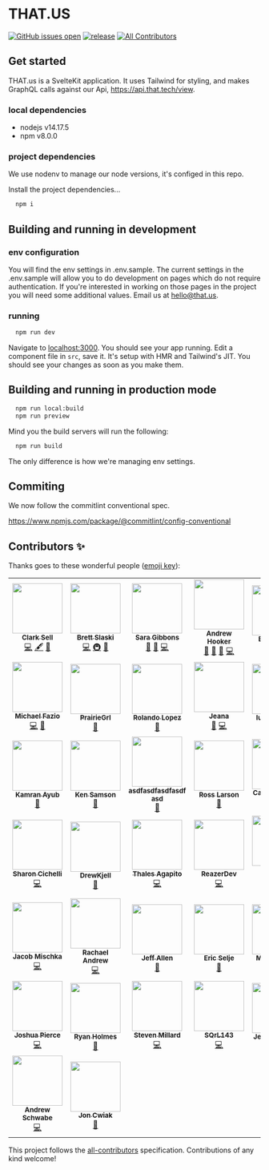 # THAT.US

[![GitHub issues open](https://img.shields.io/github/issues/thatconference/that.us.svg)](https://github.com/thatconference/that.us/issues) [![release](https://img.shields.io/badge/PRs-welcome-brightgreen.svg)](https://github.com/thatconference/that.us/issues) <!-- ALL-CONTRIBUTORS-BADGE:START - Do not remove or modify this section -->
[![All Contributors](https://img.shields.io/badge/all_contributors-44-orange.svg?style=flat-square)](#contributors-)
<!-- ALL-CONTRIBUTORS-BADGE:END -->

## Get started

THAT.us is a SvelteKit application. It uses Tailwind for styling, and makes GraphQL calls against our Api, https://api.that.tech/view.

### local dependencies

- nodejs v14.17.5
- npm v8.0.0

### project dependencies

We use nodenv to manage our node versions, it's configed in this repo.

Install the project dependencies...

```bash
  npm i
```

## Building and running in development

### env configuration

You will find the env settings in .env.sample. The current settings in the .env.sample will allow you to do development on pages which do not require authentication. If you're interested in working on those pages in the project you will need some additional values. Email us at hello@that.us.

### running

```bash
  npm run dev
```

Navigate to [localhost:3000](http://localhost:3000). You should see your app running. Edit a component file in `src`, save it. It's setup with HMR and Tailwind's JIT. You should see your changes as soon as you make them.

## Building and running in production mode

```bash
  npm run local:build
  npm run preview
```

Mind you the build servers will run the following:

```bash
  npm run build
```

The only difference is how we're managing env settings.

## Commiting

We now follow the commitlint conventional spec.

https://www.npmjs.com/package/@commitlint/config-conventional

## Contributors ✨

Thanks goes to these wonderful people ([emoji key](https://allcontributors.org/docs/en/emoji-key)):

<!-- ALL-CONTRIBUTORS-LIST:START - Do not remove or modify this section -->
<!-- prettier-ignore-start -->
<!-- markdownlint-disable -->
<table>
  <tr>
    <td align="center"><a href="http://unspecified.io"><img src="https://avatars1.githubusercontent.com/u/772569?v=4?s=100" width="100px;" alt=""/><br /><sub><b>Clark Sell</b></sub></a><br /><a href="https://github.com/ThatConference/that.us/commits?author=csell5" title="Code">💻</a> <a href="#content-csell5" title="Content">🖋</a> <a href="#design-csell5" title="Design">🎨</a></td>
    <td align="center"><a href="http://blog.brettski.com"><img src="https://avatars3.githubusercontent.com/u/473633?v=4?s=100" width="100px;" alt=""/><br /><sub><b>Brett Slaski</b></sub></a><br /><a href="https://github.com/ThatConference/that.us/commits?author=brettski" title="Code">💻</a> <a href="#infra-brettski" title="Infrastructure (Hosting, Build-Tools, etc)">🚇</a> <a href="#maintenance-brettski" title="Maintenance">🚧</a></td>
    <td align="center"><a href="http://saragibby.com"><img src="https://avatars1.githubusercontent.com/u/82035?v=4?s=100" width="100px;" alt=""/><br /><sub><b>Sara Gibbons</b></sub></a><br /><a href="https://github.com/ThatConference/that.us/pulls?q=is%3Apr+reviewed-by%3Asaragibby" title="Reviewed Pull Requests">👀</a> <a href="#userTesting-saragibby" title="User Testing">📓</a> <a href="https://github.com/ThatConference/that.us/commits?author=saragibby" title="Code">💻</a></td>
    <td align="center"><a href="https://leanpub.com/os-support"><img src="https://avatars3.githubusercontent.com/u/240650?v=4?s=100" width="100px;" alt=""/><br /><sub><b>Andrew Hooker</b></sub></a><br /><a href="https://github.com/ThatConference/that.us/issues?q=author%3AGeekOnCoffee" title="Bug reports">🐛</a> <a href="#userTesting-GeekOnCoffee" title="User Testing">📓</a> <a href="https://github.com/ThatConference/that.us/pulls?q=is%3Apr+reviewed-by%3AGeekOnCoffee" title="Reviewed Pull Requests">👀</a> <a href="https://github.com/ThatConference/that.us/commits?author=GeekOnCoffee" title="Code">💻</a></td>
    <td align="center"><a href="https://github.com/gemolle"><img src="https://avatars0.githubusercontent.com/u/60487024?v=4?s=100" width="100px;" alt=""/><br /><sub><b>Erin Gemoll</b></sub></a><br /><a href="https://github.com/ThatConference/that.us/issues?q=author%3Agemolle" title="Bug reports">🐛</a></td>
    <td align="center"><a href="https://github.com/TheTopher"><img src="https://avatars1.githubusercontent.com/u/6912293?v=4?s=100" width="100px;" alt=""/><br /><sub><b>TheTopher</b></sub></a><br /><a href="https://github.com/ThatConference/that.us/issues?q=author%3ATheTopher" title="Bug reports">🐛</a></td>
    <td align="center"><a href="https://github.com/mcookWI"><img src="https://avatars0.githubusercontent.com/u/5367626?v=4?s=100" width="100px;" alt=""/><br /><sub><b>Mike</b></sub></a><br /><a href="https://github.com/ThatConference/that.us/issues?q=author%3AmcookWI" title="Bug reports">🐛</a> <a href="#userTesting-mcookWI" title="User Testing">📓</a></td>
  </tr>
  <tr>
    <td align="center"><a href="https://github.com/MFazio23"><img src="https://avatars0.githubusercontent.com/u/782519?v=4?s=100" width="100px;" alt=""/><br /><sub><b>Michael Fazio</b></sub></a><br /><a href="https://github.com/ThatConference/that.us/commits?author=MFazio23" title="Code">💻</a> <a href="https://github.com/ThatConference/that.us/issues?q=author%3AMFazio23" title="Bug reports">🐛</a></td>
    <td align="center"><a href="https://github.com/PrairieGrl"><img src="https://avatars1.githubusercontent.com/u/66928505?v=4?s=100" width="100px;" alt=""/><br /><sub><b>PrairieGrl</b></sub></a><br /><a href="https://github.com/ThatConference/that.us/issues?q=author%3APrairieGrl" title="Bug reports">🐛</a></td>
    <td align="center"><a href="https://github.com/rolandolopez"><img src="https://avatars3.githubusercontent.com/u/1054389?v=4?s=100" width="100px;" alt=""/><br /><sub><b>Rolando Lopez</b></sub></a><br /><a href="https://github.com/ThatConference/that.us/issues?q=author%3Arolandolopez" title="Bug reports">🐛</a></td>
    <td align="center"><a href="https://www.jeana.dev"><img src="https://avatars2.githubusercontent.com/u/194128?v=4?s=100" width="100px;" alt=""/><br /><sub><b>Jeana</b></sub></a><br /><a href="https://github.com/ThatConference/that.us/issues?q=author%3Atsidel" title="Bug reports">🐛</a> <a href="https://github.com/ThatConference/that.us/commits?author=tsidel" title="Code">💻</a></td>
    <td align="center"><a href="https://github.com/lukeplamann"><img src="https://avatars3.githubusercontent.com/u/9270720?v=4?s=100" width="100px;" alt=""/><br /><sub><b>lukeplamann</b></sub></a><br /><a href="#ideas-lukeplamann" title="Ideas, Planning, & Feedback">🤔</a></td>
    <td align="center"><a href="http://youtube.com/eddiejaoude?sub_confirmation=1"><img src="https://avatars3.githubusercontent.com/u/624760?v=4?s=100" width="100px;" alt=""/><br /><sub><b>Eddie Jaoude</b></sub></a><br /><a href="https://github.com/ThatConference/that.us/commits?author=eddiejaoude" title="Code">💻</a> <a href="https://github.com/ThatConference/that.us/issues?q=author%3Aeddiejaoude" title="Bug reports">🐛</a></td>
    <td align="center"><a href="https://www.microsoft.com"><img src="https://avatars0.githubusercontent.com/u/7679720?v=4?s=100" width="100px;" alt=""/><br /><sub><b>David Pine</b></sub></a><br /><a href="https://github.com/ThatConference/that.us/commits?author=IEvangelist" title="Code">💻</a></td>
  </tr>
  <tr>
    <td align="center"><a href="http://kamranicus.com/"><img src="https://avatars1.githubusercontent.com/u/563819?v=4?s=100" width="100px;" alt=""/><br /><sub><b>Kamran Ayub</b></sub></a><br /><a href="https://github.com/ThatConference/that.us/issues?q=author%3Akamranayub" title="Bug reports">🐛</a></td>
    <td align="center"><a href="https://github.com/kenssamson"><img src="https://avatars3.githubusercontent.com/u/9221745?v=4?s=100" width="100px;" alt=""/><br /><sub><b>Ken Samson</b></sub></a><br /><a href="https://github.com/ThatConference/that.us/issues?q=author%3Akenssamson" title="Bug reports">🐛</a></td>
    <td align="center"><a href="https://github.com/ps2goat"><img src="https://avatars0.githubusercontent.com/u/5384732?v=4?s=100" width="100px;" alt=""/><br /><sub><b>asdfasdfasdfasdf asd</b></sub></a><br /><a href="#ideas-ps2goat" title="Ideas, Planning, & Feedback">🤔</a></td>
    <td align="center"><a href="https://github.com/zo0o0ot"><img src="https://avatars3.githubusercontent.com/u/876146?v=4?s=100" width="100px;" alt=""/><br /><sub><b>Ross Larson</b></sub></a><br /><a href="#ideas-zo0o0ot" title="Ideas, Planning, & Feedback">🤔</a></td>
    <td align="center"><a href="http://lgbtq.dev"><img src="https://avatars0.githubusercontent.com/u/2401816?v=4?s=100" width="100px;" alt=""/><br /><sub><b>Caden Sumner</b></sub></a><br /><a href="https://github.com/ThatConference/that.us/commits?author=Ghosts" title="Code">💻</a> <a href="https://github.com/ThatConference/that.us/issues?q=author%3AGhosts" title="Bug reports">🐛</a></td>
    <td align="center"><a href="https://github.com/asharonbaltazar"><img src="https://avatars3.githubusercontent.com/u/58940073?v=4?s=100" width="100px;" alt=""/><br /><sub><b>asharonbaltazar</b></sub></a><br /><a href="https://github.com/ThatConference/that.us/commits?author=asharonbaltazar" title="Code">💻</a></td>
    <td align="center"><a href="https://github.com/teyd"><img src="https://avatars2.githubusercontent.com/u/48223730?v=4?s=100" width="100px;" alt=""/><br /><sub><b>teyd</b></sub></a><br /><a href="https://github.com/ThatConference/that.us/issues?q=author%3Ateyd" title="Bug reports">🐛</a></td>
  </tr>
  <tr>
    <td align="center"><a href="http://www.girlwritescode.com/"><img src="https://avatars0.githubusercontent.com/u/514037?v=4?s=100" width="100px;" alt=""/><br /><sub><b>Sharon Cichelli</b></sub></a><br /><a href="https://github.com/ThatConference/that.us/commits?author=scichelli" title="Code">💻</a></td>
    <td align="center"><a href="https://github.com/DrewKjell"><img src="https://avatars0.githubusercontent.com/u/24257136?v=4?s=100" width="100px;" alt=""/><br /><sub><b>DrewKjell</b></sub></a><br /><a href="https://github.com/ThatConference/that.us/issues?q=author%3ADrewKjell" title="Bug reports">🐛</a></td>
    <td align="center"><a href="http://agapito.dev"><img src="https://avatars0.githubusercontent.com/u/51180770?v=4?s=100" width="100px;" alt=""/><br /><sub><b>Thales Agapito</b></sub></a><br /><a href="https://github.com/ThatConference/that.us/commits?author=thalesagapito" title="Code">💻</a></td>
    <td align="center"><a href="https://github.com/ReazerDev"><img src="https://avatars1.githubusercontent.com/u/36013882?v=4?s=100" width="100px;" alt=""/><br /><sub><b>ReazerDev</b></sub></a><br /><a href="https://github.com/ThatConference/that.us/commits?author=ReazerDev" title="Code">💻</a></td>
    <td align="center"><a href="https://github.com/Yassine-Latreche"><img src="https://avatars1.githubusercontent.com/u/59394690?v=4?s=100" width="100px;" alt=""/><br /><sub><b>Yassine Latreche</b></sub></a><br /><a href="https://github.com/ThatConference/that.us/commits?author=Yassine-Latreche" title="Code">💻</a></td>
    <td align="center"><a href="https://github.com/kehnj"><img src="https://avatars1.githubusercontent.com/u/17574909?v=4?s=100" width="100px;" alt=""/><br /><sub><b>Ken Johnson</b></sub></a><br /><a href="https://github.com/ThatConference/that.us/issues?q=author%3Akehnj" title="Bug reports">🐛</a></td>
    <td align="center"><a href="http://www.coreyhaines.com"><img src="https://avatars0.githubusercontent.com/u/3962?v=4?s=100" width="100px;" alt=""/><br /><sub><b>Corey Haines</b></sub></a><br /><a href="https://github.com/ThatConference/that.us/issues?q=author%3Acoreyhaines" title="Bug reports">🐛</a></td>
  </tr>
  <tr>
    <td align="center"><a href="https://www.mischka.me"><img src="https://avatars1.githubusercontent.com/u/3939997?v=4?s=100" width="100px;" alt=""/><br /><sub><b>Jacob Mischka</b></sub></a><br /><a href="https://github.com/ThatConference/that.us/commits?author=jacobmischka" title="Code">💻</a></td>
    <td align="center"><a href="https://www.rachael-andrew.dev/"><img src="https://avatars3.githubusercontent.com/u/6334799?v=4?s=100" width="100px;" alt=""/><br /><sub><b>Rachael Andrew</b></sub></a><br /><a href="https://github.com/ThatConference/that.us/commits?author=r-andrew-dev" title="Code">💻</a></td>
    <td align="center"><a href="https://github.com/sojan80"><img src="https://avatars1.githubusercontent.com/u/13117568?v=4?s=100" width="100px;" alt=""/><br /><sub><b>Jeff Allen</b></sub></a><br /><a href="https://github.com/ThatConference/that.us/issues?q=author%3Asojan80" title="Bug reports">🐛</a></td>
    <td align="center"><a href="http://saltydogllc.com"><img src="https://avatars1.githubusercontent.com/u/8174668?v=4?s=100" width="100px;" alt=""/><br /><sub><b>Eric Selje</b></sub></a><br /><a href="https://github.com/ThatConference/that.us/issues?q=author%3Aeselje" title="Bug reports">🐛</a></td>
    <td align="center"><a href="http://www.mattmillican.com"><img src="https://avatars0.githubusercontent.com/u/810260?v=4?s=100" width="100px;" alt=""/><br /><sub><b>Matt Millican</b></sub></a><br /><a href="https://github.com/ThatConference/that.us/issues?q=author%3Ammillican" title="Bug reports">🐛</a></td>
    <td align="center"><a href="http://michaelwales.com/"><img src="https://avatars.githubusercontent.com/u/37906?v=4?s=100" width="100px;" alt=""/><br /><sub><b>Michael Wales</b></sub></a><br /><a href="https://github.com/ThatConference/that.us/commits?author=walesmd" title="Code">💻</a></td>
    <td align="center"><a href="https://github.com/ategen3rt"><img src="https://avatars.githubusercontent.com/u/36305171?v=4?s=100" width="100px;" alt=""/><br /><sub><b>Adam J Tegen</b></sub></a><br /><a href="https://github.com/ThatConference/that.us/commits?author=ategen3rt" title="Code">💻</a></td>
  </tr>
  <tr>
    <td align="center"><a href="https://github.com/joshpierce"><img src="https://avatars.githubusercontent.com/u/8643537?v=4?s=100" width="100px;" alt=""/><br /><sub><b>Joshua Pierce</b></sub></a><br /><a href="https://github.com/ThatConference/that.us/commits?author=joshpierce" title="Code">💻</a></td>
    <td align="center"><a href="https://github.com/blitzmann"><img src="https://avatars.githubusercontent.com/u/3904767?v=4?s=100" width="100px;" alt=""/><br /><sub><b>Ryan Holmes</b></sub></a><br /><a href="https://github.com/ThatConference/that.us/issues?q=author%3Ablitzmann" title="Bug reports">🐛</a></td>
    <td align="center"><a href="https://github.com/RunDLL32-Steve"><img src="https://avatars.githubusercontent.com/u/40435775?v=4?s=100" width="100px;" alt=""/><br /><sub><b>Steven Millard</b></sub></a><br /><a href="https://github.com/ThatConference/that.us/commits?author=RunDLL32-Steve" title="Code">💻</a></td>
    <td align="center"><a href="https://github.com/SQrL143"><img src="https://avatars.githubusercontent.com/u/26024995?v=4?s=100" width="100px;" alt=""/><br /><sub><b>SQrL143</b></sub></a><br /><a href="https://github.com/ThatConference/that.us/commits?author=SQrL143" title="Code">💻</a></td>
    <td align="center"><a href="https://github.com/jknaak"><img src="https://avatars.githubusercontent.com/u/25443142?v=4?s=100" width="100px;" alt=""/><br /><sub><b>Jessica Knaak</b></sub></a><br /><a href="https://github.com/ThatConference/that.us/issues?q=author%3Ajknaak" title="Bug reports">🐛</a></td>
    <td align="center"><a href="https://github.com/zachesposito"><img src="https://avatars.githubusercontent.com/u/1486613?v=4?s=100" width="100px;" alt=""/><br /><sub><b>zachesposito</b></sub></a><br /><a href="https://github.com/ThatConference/that.us/commits?author=zachesposito" title="Code">💻</a></td>
    <td align="center"><a href="https://github.com/zaudtke"><img src="https://avatars.githubusercontent.com/u/1631560?v=4?s=100" width="100px;" alt=""/><br /><sub><b>Al</b></sub></a><br /><a href="https://github.com/ThatConference/that.us/commits?author=zaudtke" title="Code">💻</a></td>
  </tr>
  <tr>
    <td align="center"><a href="https://github.com/AndrewSchwabe"><img src="https://avatars.githubusercontent.com/u/17070695?v=4?s=100" width="100px;" alt=""/><br /><sub><b>Andrew Schwabe</b></sub></a><br /><a href="https://github.com/ThatConference/that.us/commits?author=AndrewSchwabe" title="Code">💻</a></td>
    <td align="center"><a href="https://github.com/binaryjanitor"><img src="https://avatars.githubusercontent.com/u/13708049?v=4?s=100" width="100px;" alt=""/><br /><sub><b>Jon Cwiak</b></sub></a><br /><a href="https://github.com/ThatConference/that.us/issues?q=author%3Abinaryjanitor" title="Bug reports">🐛</a></td>
  </tr>
</table>

<!-- markdownlint-restore -->
<!-- prettier-ignore-end -->

<!-- ALL-CONTRIBUTORS-LIST:END -->

This project follows the [all-contributors](https://github.com/all-contributors/all-contributors) specification. Contributions of any kind welcome!
